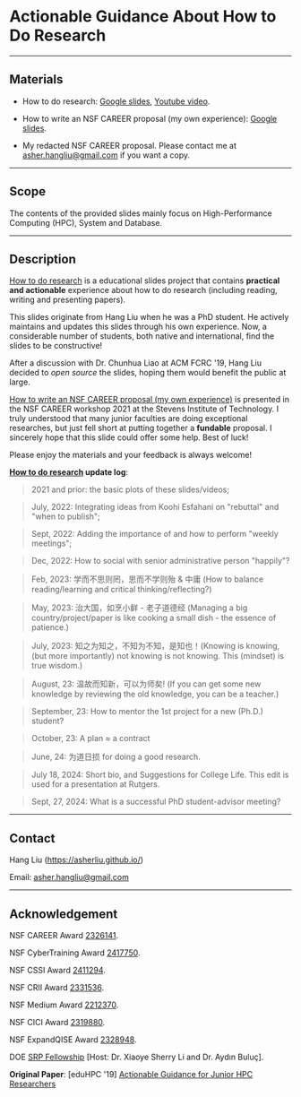 # Actionable Guidance About How to Do Research

---------
Materials
------------------
- How to do research: [Google slides](https://docs.google.com/presentation/d/1fWNPS5Ts2s13T3GFQIo_6H2LEOT1ZVHy-Pu_tDHHp_A/edit#slide=id.p), [Youtube video](https://www.youtube.com/watch?v=g1cUcJ4DOdI&t=2100s).


- How to write an NSF CAREER proposal (my own experience): [Google slides](https://docs.google.com/presentation/d/1WzOPkXaGoS1THQP68rCCX7fxD2QTmpC5QmAWnirmCWI/edit?usp=sharing).

- My redacted NSF CAREER proposal. Please contact me at asher.hangliu@gmail.com if you want a copy. 

-----
Scope
------------------
The contents of the provided slides mainly focus on High-Performance Computing (HPC), System and Database.

-------
Description
---------------

[How to do research](https://docs.google.com/presentation/d/1fWNPS5Ts2s13T3GFQIo_6H2LEOT1ZVHy-Pu_tDHHp_A/edit#slide=id.p) is a educational slides project that contains **practical and actionable** experience about how to do research (including reading, writing and presenting papers). 

This slides originate from Hang Liu when he was a PhD student. He actively maintains and updates this slides through his own experience. Now, a considerable number of students, both native and international, find the slides to be constructive! 

After a discussion with Dr. Chunhua Liao at ACM FCRC '19, Hang Liu decided to *open source* the slides, hoping them would benefit the public at large.


[How to write an NSF CAREER proposal (my own experience)](https://docs.google.com/presentation/d/1WzOPkXaGoS1THQP68rCCX7fxD2QTmpC5QmAWnirmCWI/edit?usp=sharing) is presented in the NSF CAREER workshop 2021 at the Stevens Institute of Technology. I truly understood that many junior faculties are doing exceptional researches, but just fell short at putting together a **fundable** proposal. I sincerely hope that this slide could offer some help. Best of luck!

Please enjoy the materials and your feedback is always welcome!

**[How to do research](https://docs.google.com/presentation/d/1fWNPS5Ts2s13T3GFQIo_6H2LEOT1ZVHy-Pu_tDHHp_A/edit#slide=id.p) update log**:

> 2021 and prior: the basic plots of these slides/videos;

> July, 2022: Integrating ideas from Koohi Esfahani on "rebuttal" and "when to publish";

> Sept, 2022: Adding the importance of and how to perform "weekly meetings";

> Dec, 2022: How to social with senior administrative person "happily"?

> Feb, 2023: 学而不思则罔，思而不学则殆 & 中庸 (How to balance reading/learning and critical thinking/reflecting?)

> May, 2023: 治大国，如烹小鲜 - 老子道德经 (Managing a big country/project/paper is like cooking a small dish - the essence of patience.)

> July, 2023: 知之为知之，不知为不知，是知也！(Knowing is knowing, (but more importantly) not knowing is not knowing.  This (mindset) is true wisdom.)

> August, 23: 温故而知新，可以为师矣! (If you can get some new knowledge by reviewing the old knowledge, you can be a teacher.)

> September, 23: How to mentor the 1st project for a new (Ph.D.) student?

> October, 23: A plan ≈ a contract

> June, 24: 为道日损 for doing a good research.

> July 18, 2024: Short bio, and Suggestions for College Life. This edit is used for a presentation at Rutgers.        

> Sept, 27, 2024: What is a successful PhD student-advisor meeting?  
------
Contact
------------
Hang Liu (https://asherliu.github.io/)

Email: asher.hangliu@gmail.com


-----
Acknowledgement
-------------
NSF CAREER Award [2326141](https://www.nsf.gov/awardsearch/showAward?AWD_ID=2326141&HistoricalAwards=false). 

NSF CyberTraining Award [2417750](https://www.nsf.gov/awardsearch/showAward?AWD_ID=2417750&HistoricalAwards=false).

NSF CSSI Award [2411294](https://www.nsf.gov/awardsearch/showAward?AWD_ID=2411294).

NSF CRII Award [2331536](https://www.nsf.gov/awardsearch/showAward?AWD_ID=2331536&HistoricalAwards=false).

NSF Medium Award [2212370](https://www.nsf.gov/awardsearch/showAward?AWD_ID=2212370&HistoricalAwards=false).

NSF CICI Award [2319880](https://www.nsf.gov/awardsearch/showAward?AWD_ID=2319880).

NSF ExpandQISE Award [2328948](https://www.nsf.gov/awardsearch/showAward?AWD_ID=2328948).

DOE [SRP Fellowship](https://www.energy.gov/) [Host: Dr. Xiaoye Sherry Li and Dr. Aydın Buluç].

**Original Paper**: [eduHPC '19] [Actionable Guidance for Junior HPC Researchers](http://personal.stevens.edu/~hliu77/docs/eduhpc19.pdf)

